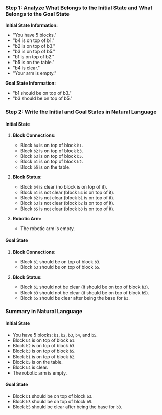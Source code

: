 ### Step 1: Analyze What Belongs to the Initial State and What Belongs to the Goal State

**Initial State Information:**
- "You have 5 blocks."
- "b4 is on top of b1."
- "b2 is on top of b3."
- "b3 is on top of b5."
- "b1 is on top of b2."
- "b5 is on the table."
- "b4 is clear."
- "Your arm is empty."

**Goal State Information:**
- "b1 should be on top of b3."
- "b3 should be on top of b5."

### Step 2: Write the Initial and Goal States in Natural Language

#### Initial State

1. **Block Connections:**
   - Block `b4` is on top of block `b1`.
   - Block `b2` is on top of block `b3`.
   - Block `b3` is on top of block `b5`.
   - Block `b1` is on top of block `b2`.
   - Block `b5` is on the table.

2. **Block Status:**
   - Block `b4` is clear (no block is on top of it).
   - Block `b1` is not clear (block `b4` is on top of it).
   - Block `b2` is not clear (block `b1` is on top of it).
   - Block `b3` is not clear (block `b2` is on top of it).
   - Block `b5` is not clear (block `b3` is on top of it).

3. **Robotic Arm:**
   - The robotic arm is empty.

#### Goal State

1. **Block Connections:**
   - Block `b1` should be on top of block `b3`.
   - Block `b3` should be on top of block `b5`.

2. **Block Status:**
   - Block `b1` should not be clear (it should be on top of block `b3`).
   - Block `b3` should not be clear (it should be on top of block `b5`).
   - Block `b5` should be clear after being the base for `b3`.

### Summary in Natural Language

#### Initial State
- You have 5 blocks: `b1`, `b2`, `b3`, `b4`, and `b5`.
- Block `b4` is on top of block `b1`.
- Block `b2` is on top of block `b3`.
- Block `b3` is on top of block `b5`.
- Block `b1` is on top of block `b2`.
- Block `b5` is on the table.
- Block `b4` is clear.
- The robotic arm is empty.

#### Goal State
- Block `b1` should be on top of block `b3`.
- Block `b3` should be on top of block `b5`.
- Block `b5` should be clear after being the base for `b3`.